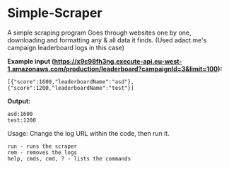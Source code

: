 # Simple-Scraper
A simple scraping program
Goes through websites one by one, downloading and formatting any & all data it finds. (Used adact.me's campaign leaderboard logs in this case)


**Example input (https://x9c98fh3ng.execute-api.eu-west-1.amazonaws.com/production/leaderboard?campaignId=3&limit=100):**

  ```[{"score":1600,"leaderboardName":"asd"},{"score":1200,"leaderboardName":"test"}]```


**Output:**
  ```
  asd:1600
  test:1200
  ```
  
 Usage:
 Change the log URL within the code, then run it.
 ```
 run - runs the scraper
 rem - removes the logs
 help, cmds, cmd, ? - lists the commands
 ```
